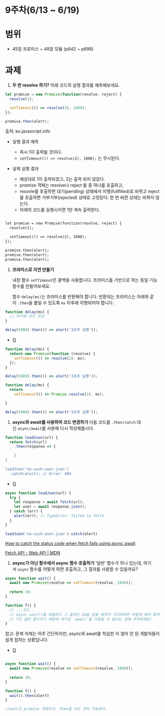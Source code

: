 # 9주차(6/13 ~ 6/19)

# 범위

- 45장 프로미스 ~ 48장 모듈
(p842 ~ p898)

# 과제

1. **두 번 resolve 하기?**
아래 코드의 실행 결과를 예측해보세요.

```jsx
let promise = new Promise(function(resolve, reject) {
  resolve(1);

  setTimeout(() => resolve(2), 1000);
});

promise.then(alert);
```

출처: ko.javascript.info

- 실행 결과 예측
    - 즉시 1이 출력될 것이다.
    - `setTimeout(() => resolve(2), 1000);` 는 무시된다.
    
- 실제 실행 결과
    - 예상대로 1이 출력되었고, 2는 출력 되지 않았다.
    - promise 객체는 resolve나 reject 둘 중 하나를 호출하고,
    - resovle를 호출하면 대기(pending) 상태에서 이행(fullfilled)로 바뀌고 reject를 호출하면 거부거부(*rejected*) 상태로 고정된다.   한 번 바뀐 상태는 바뀌지 않는다.
    - 아래의 코드를 실행시키면 1만 계속 출력한다.

```html

let promise = new Promise(function(resolve, reject) {
  resolve(1);

  setTimeout(() => resolve(2), 1000);
});

promise.then(alert);
promise.then(alert);
promise.then(alert);
```

 

1. **프라미스로 지연 만들기**
    
    내장 함수 `setTimeout`은 콜백을 사용합니다. 프라미스를 기반으로 하는 동일 기능 함수를 만들어보세요.
    
    함수 `delay(ms)`는 프라미스를 반환해야 합니다. 반환되는 프라미스는 아래와 같이 `.then`을 붙일 수 있도록 `ms` 이후에 이행되어야 합니다.
    

```jsx
function delay(ms) {
  // 여기에 코드 작성
}

delay(3000).then(() => alert('3초후 실행'));
```

- 답

```jsx
function delay(ms) {
  return new Promise(function (resolve) {
    setTimeout(() => resolve(2), ms);
  });
}

delay(3000).then(() => alert('3초후 실행'));
```

```jsx
function delay(ms) {
  return 
    setTimeout(() => Promise.resolve(2), ms);

}

delay(3000).then(() => alert('3초후 실행'));
```

1. **async와 await를 사용하여 코드 변경하기**
다음 코드를 `.then/catch` 대신 `async/await`를 사용해 다시 작성해봅시다.

```jsx
function loadJson(url) {
  return fetch(url)
    .then(response => {
  `
    }
}

loadJson('no-such-user.json')
  .catch(alert); // Error: 404
```

- 답

```jsx
async function loadJson(url) {
  try {
    let response = await fetch(url);
    let user = await response.json();
  } catch (err) {
    alert(err); // TypeError: failed to fetch
  }
}

loadJson('no-such-user.json').catch(alert)
```

[How to catch the status code when fetch fails using async await](https://stackoverflow.com/questions/56974852/how-to-catch-the-status-code-when-fetch-fails-using-async-await)

[Fetch API - Web API | MDN](https://developer.mozilla.org/ko/docs/Web/API/Fetch_API)

1. ****async가 아닌 함수에서 async 함수 호출하기****
‘일반’ 함수가 하나 있는데, 여기서 `async` 함수를 어떻게 하면 호출하고, 그 결과를 사용할 수 있을까요?

```jsx
async function wait() {
  await new Promise(resolve => setTimeout(resolve, 1000));
	
  return 10;
}

function f() {
  // ...코드...
  // async wait()를 호출하고 그 결과인 10을 얻을 때까지 기다리려면 어떻게 해야 할까요?
  // f는 일반 함수이기 때문에 여기선 'await'를 사용할 수 없다는 점에 주의하세요!
}
```

참고: 문제 자체는 아주 간단하지만, async와 await를 학습한 지 얼마 안 된 개발자들이 쉽게 접하는 상황입니다.

- 답

```jsx

async function wait() {
  await new Promise(resolve => setTimeout(resolve, 1000));
	
  return 10;
}

function f() {
  wait().then(alert)
}

//wait도 promise 객체라서, then을 쓰는 것이 가능하다.
```